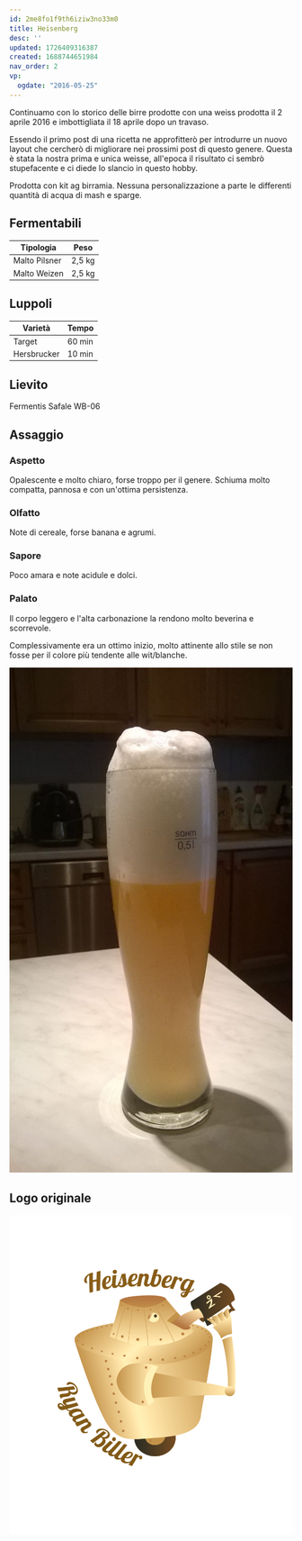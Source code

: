 ```yaml
---
id: 2me8fo1f9th6iziw3no33m0
title: Heisenberg
desc: ''
updated: 1726409316387
created: 1688744651984
nav_order: 2
vp:
  ogdate: "2016-05-25"
---
```

Continuamo con lo storico delle birre prodotte con una weiss prodotta il 2 aprile 2016 e imbottigliata il 18 aprile dopo un travaso.

Essendo il primo post di una ricetta ne approfitterò per introdurre un nuovo layout che cercherò di migliorare nei prossimi post di questo genere. Questa è stata la nostra prima e unica weisse, all'epoca il risultato ci sembrò stupefacente e ci diede lo slancio in questo hobby.

Prodotta con kit ag birramia. Nessuna personalizzazione a parte le differenti quantità di acqua di mash e sparge.

## Fermentabili

| Tipologia     | Peso   |
|---------------|--------|
| Malto Pilsner | 2,5 kg |
| Malto Weizen  | 2,5 kg |

## Luppoli

| Varietà     | Tempo  |
|-------------|--------|
| Target      | 60 min |
| Hersbrucker | 10 min |

## Lievito

Fermentis Safale WB-06

## Assaggio

### Aspetto

Opalescente e molto chiaro, forse troppo per il genere. Schiuma molto compatta, pannosa e con un'ottima persistenza.

### Olfatto

Note di cereale, forse banana e agrumi.

### Sapore

Poco amara e note acidule e dolci.

### Palato

Il corpo leggero e l'alta carbonazione la rendono molto beverina e scorrevole.

Complessivamente era un ottimo inizio, molto attinente allo stile se non fosse per il colore più tendente alle wit/blanche.

![image](./assets/images/heisenberg.jpg)

## Logo originale

![logo](./assets/images/2024-09-15-16-07-40.png)
